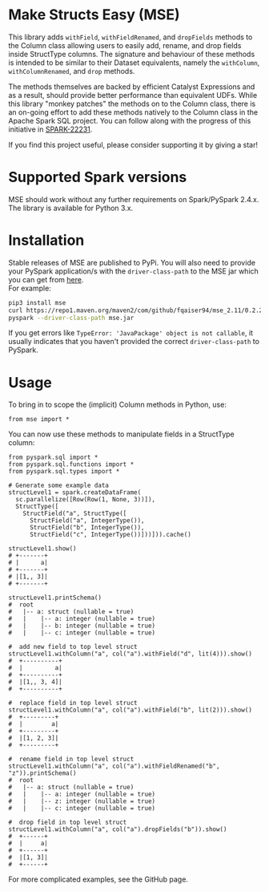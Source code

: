 # Make Structs Easy (MSE)

This library adds `withField`, `withFieldRenamed`, and `dropFields` methods to the Column class allowing users to easily add, rename, and drop fields inside StructType columns. 
The signature and behaviour of these methods is intended to be similar to their Dataset equivalents, namely the `withColumn`, `withColumnRenamed`, and `drop` methods.

The methods themselves are backed by efficient Catalyst Expressions and as a result, should provide better performance than equivalent UDFs. 
While this library "monkey patches" the methods on to the Column class, 
there is an on-going effort to add these methods natively to the Column class in the Apache Spark SQL project. 
You can follow along with the progress of this initiative in [SPARK-22231](https://issues.apache.org/jira/browse/SPARK-22231).

If you find this project useful, please consider supporting it by giving a star!

# Supported Spark versions

MSE should work without any further requirements on Spark/PySpark 2.4.x. 
The library is available for Python 3.x.

# Installation


Stable releases of MSE are published to PyPi.
You will also need to provide your PySpark application/s with the `driver-class-path` to the MSE jar which you can get from [here](https://search.maven.org/artifact/com.github.fqaiser94/mse_2.11).  
For example: 
```bash
pip3 install mse
curl https://repo1.maven.org/maven2/com/github/fqaiser94/mse_2.11/0.2.2/mse_2.11-0.2.2.jar --output mse.jar
pyspark --driver-class-path mse.jar
```

If you get errors like `TypeError: 'JavaPackage' object is not callable`, it usually indicates that you haven't 
provided the correct `driver-class-path` to PySpark.   

# Usage 
To bring in to scope the (implicit) Column methods in Python, use:

```python3
from mse import *
```

You can now use these methods to manipulate fields in a StructType column: 

```python3
from pyspark.sql import *
from pyspark.sql.functions import *
from pyspark.sql.types import *

# Generate some example data
structLevel1 = spark.createDataFrame(
  sc.parallelize([Row(Row(1, None, 3))]),
  StructType([
    StructField("a", StructType([
      StructField("a", IntegerType()),
      StructField("b", IntegerType()),
      StructField("c", IntegerType())]))])).cache()
      
structLevel1.show()
# +-------+                                                                       
# |      a|
# +-------+
# |[1,, 3]|
# +-------+

structLevel1.printSchema()
#  root
#   |-- a: struct (nullable = true)
#   |    |-- a: integer (nullable = true)
#   |    |-- b: integer (nullable = true)
#   |    |-- c: integer (nullable = true)

#  add new field to top level struct
structLevel1.withColumn("a", col("a").withField("d", lit(4))).show()
#  +----------+
#  |         a|
#  +----------+
#  |[1,, 3, 4]|
#  +----------+

#  replace field in top level struct
structLevel1.withColumn("a", col("a").withField("b", lit(2))).show()
#  +---------+
#  |        a|
#  +---------+
#  |[1, 2, 3]|
#  +---------+

#  rename field in top level struct
structLevel1.withColumn("a", col("a").withFieldRenamed("b", "z")).printSchema()
#  root
#   |-- a: struct (nullable = true)
#   |    |-- a: integer (nullable = true)
#   |    |-- z: integer (nullable = true)
#   |    |-- c: integer (nullable = true)

#  drop field in top level struct
structLevel1.withColumn("a", col("a").dropFields("b")).show()
#  +------+
#  |     a|
#  +------+
#  |[1, 3]|
#  +------+
```

For more complicated examples, see the GitHub page. 